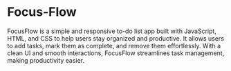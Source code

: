 # Focus-Flow
FocusFlow is a simple and responsive to-do list app built with JavaScript, HTML, and CSS to help users stay organized and productive. It allows users to add tasks, mark them as complete, and remove them effortlessly. With a clean UI and smooth interactions, FocusFlow streamlines task management, making productivity easier. 
